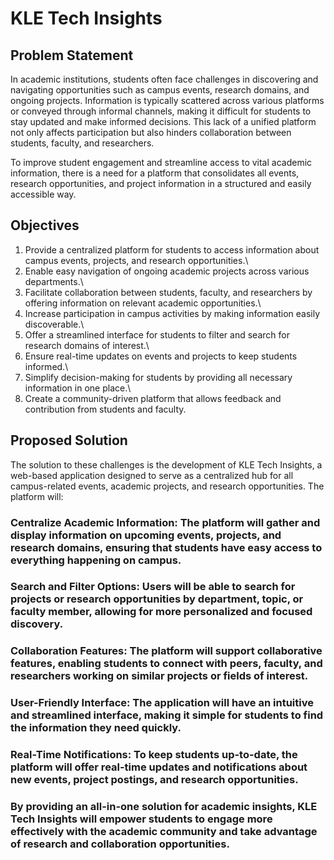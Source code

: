 # KLE Tech Insights

## Problem Statement
In academic institutions, students often face challenges in discovering and navigating opportunities such as campus events, research domains, and ongoing projects. Information is typically scattered across various platforms or conveyed through informal channels, making it difficult for students to stay updated and make informed decisions. This lack of a unified platform not only affects participation but also hinders collaboration between students, faculty, and researchers.

To improve student engagement and streamline access to vital academic information, there is a need for a platform that consolidates all events, research opportunities, and project information in a structured and easily accessible way.

## Objectives

1) Provide a centralized platform for students to access information about campus events, projects, and research opportunities.\
2) Enable easy navigation of ongoing academic projects across various departments.\
3) Facilitate collaboration between students, faculty, and researchers by offering information on relevant academic opportunities.\
4) Increase participation in campus activities by making information easily discoverable.\
5) Offer a streamlined interface for students to filter and search for research domains of interest.\
6) Ensure real-time updates on events and projects to keep students informed.\
7) Simplify decision-making for students by providing all necessary information in one place.\
8) Create a community-driven platform that allows feedback and contribution from students and faculty.

## Proposed Solution

The solution to these challenges is the development of KLE Tech Insights, a web-based application designed to serve as a centralized hub for all campus-related events, academic projects, and research opportunities. The platform will:

### Centralize Academic Information: The platform will gather and display information on upcoming events, projects, and research domains, ensuring that students have easy access to everything happening on campus.

### Search and Filter Options: Users will be able to search for projects or research opportunities by department, topic, or faculty member, allowing for more personalized and focused discovery.

### Collaboration Features: The platform will support collaborative features, enabling students to connect with peers, faculty, and researchers working on similar projects or fields of interest.

### User-Friendly Interface: The application will have an intuitive and streamlined interface, making it simple for students to find the information they need quickly.

### Real-Time Notifications: To keep students up-to-date, the platform will offer real-time updates and notifications about new events, project postings, and research opportunities.

### By providing an all-in-one solution for academic insights, KLE Tech Insights will empower students to engage more effectively with the academic community and take advantage of research and collaboration opportunities.

